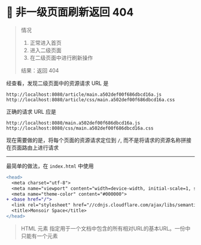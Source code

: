 # 🔧 非一级页面刷新返回 404

> 情况
> 
> 1. 正常进入首页
> 2. 进入二级页面
> 3. 在二级页面中进行刷新操作
> 
> 结果：返回 404

经查看，发现二级页面中的资源请求 URL 是

```
http://localhost:8080/article/main.a502def00f686dbcd16a.js
http://localhost:8080/article/css/main.a502def00f686dbcd16a.css
```

正确的请求 URL 应是

```
http://localhost:8080/main.a502def00f686dbcd16a.js
http://localhost:8080/css/main.a502def00f686dbcd16a.css
```

现在需要做的是，将每个页面的资源请求定位到 `/`, 而不是将请求的资源名称拼接在页面路由上进行请求

---

最简单的做法，在 `index.html` 中使用

```diff
<head>
  <meta charset="utf-8">
  <meta name="viewport" content="width=device-width, initial-scale=1, shrink-to-fit=no">
  <meta name="theme-color" content="#000000">
+ <base href="/">
  <link rel="stylesheet" href="//cdnjs.cloudflare.com/ajax/libs/semantic-ui/2.3.3/semantic.min.css" />
  <title>Monsoir Space</title>
</head>
```

> HTML <base> 元素 指定用于一个文档中包含的所有相对URL的基本URL。一份中只能有一个<base>元素

